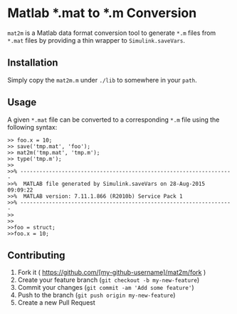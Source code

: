 # Matlab \*.mat to \*.m Conversion

`mat2m` is a Matlab data format conversion tool to generate `*.m` files from
`*.mat` files by providing a thin wrapper to `Simulink.saveVars`.

## Installation

Simply copy the `mat2m.m` under `./lib` to somewhere in your `path`.

## Usage

A given `*.mat` file can be converted to a corresponding `*.m` file using the
following syntax:

    >> foo.x = 10;
    >> save('tmp.mat', 'foo');
    >> mat2m('tmp.mat', 'tmp.m');
    >> type('tmp.m');
    >>
    >>% -------------------------------------------------------------------
    >>%  MATLAB file generated by Simulink.saveVars on 28-Aug-2015 09:09:22
    >>%  MATLAB version: 7.11.1.866 (R2010b) Service Pack 1
    >>% -------------------------------------------------------------------
    >>
    >>
    >>foo = struct;
    >>foo.x = 10;

## Contributing

1. Fork it ( https://github.com/[my-github-username]/mat2m/fork )
2. Create your feature branch (`git checkout -b my-new-feature`)
3. Commit your changes (`git commit -am 'Add some feature'`)
4. Push to the branch (`git push origin my-new-feature`)
5. Create a new Pull Request
